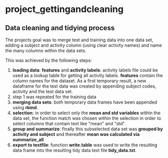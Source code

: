 # project_gettingandcleaning

## Data cleaning and tidying process 

The projects goal was to merge test and training data into one data set, adding a subject and activity column (using clear activity names) and name the many columns within the data sets.

This was achieved by the following steps:

1. **loading data**: **features** and **activity labels**: activity labels file could be used as a lookup table for getting all activity labels. **features** contain the column names for the dataset. As a first temporary result, a new dataframe for the test data was created by appending subject codes, activity and the test data set.
2. step 1 was repeated for the training data
3. **merging data sets**: both temporary data frames have been appended using **rbind**.
4. **selection**: in order to select only the **mean and std variables** within the data set, the function match was chosen within the selection in order to select columns that contain text like "mean" and "std". 
5. **group and summarize**: finally this subselected data set was **grouped by activity and subject** and thereafter **mean was calculated via summarize_all**
6. **export to textfile**: function **write.table** was used to write the resulting data frame into the resulting tidy data text file **tidy_data.txt**.
